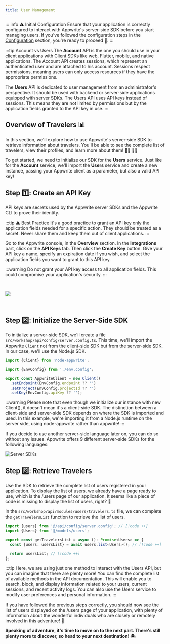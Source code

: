```yaml
---
title: User Management
---
```


<Documentation link="https://appwrite.io/docs/references/cloud/server-nodejs/users"></Documentation>

<Hero
title="User Management 🧭"
image="/assets/workshop/authentication/house-end.jpeg"
description="Welcome to the top of the island, at the Traveler's Inn! Here, you'll get a comprehensive overview of all
the adventurers in our island journey. With the power of Appwrite's server-side SDK, you can interact with all users,
view their information, and manage their accounts in one place. Explore this admin island to discover user management
features! 🧭"
/>

::: info ⚠️ Initial Configuration
Ensure that your application is correctly configured to interact with Appwrite's server-side SDK before you start
managing users. If you've followed the configuration steps in
the [Configuration](/workshop/configuration/appwrite-configuration) section, you're ready to proceed 📝.
:::

:::tip Account vs Users
The **Account** API is the one you should use in your client applications with Client SDKs like web, Flutter, mobile,
and native applications. The Account API creates sessions, which represent an authenticated user and are attached to his
account. Sessions respect permissions, meaning users can only access resources if they have the appropriate
permissions.

The **Users** API is dedicated to user management from an administrator's perspective. It should be used with backend or
server-side applications equipped with server SDKs. The Users API uses API keys instead of sessions. This means they are
not limited by permissions but by the application fields granted to the API key in use.
:::

## Overview of Travelers 📊

In this section, we'll explore how to use Appwrite's server-side SDK to retrieve information about travelers. You'll be
able to see the complete list of travelers, view their profiles, and learn more about them! 🤜🏼 🤛🏼

To get started, we need to initialize our SDK for the **Users** service. Just like for the **Account** service, we'll
import the **Users** service and create a new instance, passing your Appwrite client as a parameter, but also a valid
API key!

## Step 1️⃣: Create an API Key

API keys are secrets used by the Appwrite server SDKs and the Appwrite CLI to prove their identity.

:::tip ⚠️ Best Practice
It's a good practice to grant an API key only the application fields needed for a specific action. They should be
treated as a secret. Never share them and keep them out of client applications.
:::

Go to the Appwrite console, in the **Overview** section. In the **Integrations** part, click on the **API Keys** tab.
Then click the **Create Key** button. Give your API key a name, specify an expiration date if you wish, and select the
application fields you want to grant to this API key.

:::warning
Do not grant your API key access to all application fields. This could compromise your application's security.
:::

<br/>

<Image src="/assets/workshop/authentication/api-keys.png" imageAlt="Console screenshot of API key section"></Image>

<br/>

## Step 2️⃣: Initialize the Server-Side SDK

To initialize a server-side SDK, we'll create a file `src/workshop/api/config/server.config.ts`. This time, we'll import
the Appwrite `Client` not from the client-side SDK but from the server-side SDK. In our case, we'll use the Node.js SDK.

<Solution>

```ts
import {Client} from 'node-appwrite';

import {EnvConfig} from './env.config';

export const AppwriteClient = new Client()
  .setEndpoint(EnvConfig.endpoint ?? '')
  .setProject(EnvConfig.projectId ?? '')
  .setKey(EnvConfig.apiKey ?? '');
```
</Solution>

:::warning
Please note that even though we initialize our instance with new Client(), it doesn't mean it's a client-side SDK. The
distinction between a client-side and server-side SDK depends on where the SDK is imported and used. In this example,
we're importing it from a Node.js runtime on the server side, using node-appwrite rather than appwrite!
:::

<InfoBonus title="8 Other Server-Side SDKs!">
If you decide to use another server-side language later on, you can do so without any issues. Appwrite offers 9 different server-side SDKs for the following languages:

![Server SDKs](/assets/workshop/authentication/server-sdks.png)

</InfoBonus>

## Step 3️⃣: Retrieve Travelers

Use the SDK to retrieve the complete list of users registered in your application. To display the list of users, we
already have a page ready to use, which is the /users page of our application. It seems like a piece of code is missing
to display the list of users, right? 🤔

In the `src/workshop/api/modules/users/travelers.ts` file, we can complete the `getTravelersList` function to retrieve
the list of users.

<Solution>

```ts
import {users} from '@/api/config/server.config'; // [!code ++]
import {Users} from '@/models/users';

export const getTravelersList = async (): Promise<Users> => {
  const {users: usersList} = await users.list<Users>(); // [!code ++]

  return usersList; // [!code ++]
};
```

</Solution>

:::tip
Here, we are using just one method to interact with the Users API, but you can imagine that there are plenty more! You
can find the complete list of available methods in the API documentation. This will enable you to search, block, and
display information related to your users, current sessions, and recent activity logs. You can also use the Users
service to modify user preferences and personal information.
:::

If you have followed the previous steps correctly, you should now see the list of users displayed on the /users page of
your application, with plenty of information about the wonderful individuals who are closely or remotely involved in
this adventure! 🎉

**Speaking of adventure, it's time to move on to the next part. There's still plenty more to discover, so head to your
next destination! 🏝**
